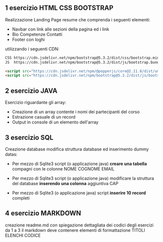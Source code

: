 ## 1 esercizio HTML CSS BOOTSTRAP
Realizzazione Landing Page resume che comprenda i seguenti elementi:
- Navbar con link alle sezioni della pagina ed i link 
- Bio Competenze Contatti
- Footer con loghi

utilizzando i seguenti CDN:

```html
CSS	https://cdn.jsdelivr.net/npm/bootstrap@5.3.2/dist/css/bootstrap.min.css
JS	https://cdn.jsdelivr.net/npm/bootstrap@5.3.2/dist/js/bootstrap.bundle.min.js

<script src="https://cdn.jsdelivr.net/npm/@popperjs/core@2.11.8/dist/umd/popper.min.js" integrity="sha384-I7E8VVD/ismYTF4hNIPjVp/Zjvgyol6VFvRkX/vR+Vc4jQkC+hVqc2pM8ODewa9r" crossorigin="anonymous"></script>
<script src="https://cdn.jsdelivr.net/npm/bootstrap@5.3.2/dist/js/bootstrap.min.js" integrity="sha384-BBtl+eGJRgqQAUMxJ7pMwbEyER4l1g+O15P+16Ep7Q9Q+zqX6gSbd85u4mG4QzX+" crossorigin="anonymous"></script>

```
## 2 esercizio JAVA

Esercizio riguardante gli array:

- Creazione di un array contente i nomi dei partecipanti del corso
- Estrazione casuale di un record
- Output in console di un elemento dell'array

## 3 esercizio SQL
Creazione database modifica struttura database ed inserimento dummy datas:

- Per mezzo di Sqlite3 script (o applicazione java) **creare una tabella** compagni con le colonne NOME COGNOME EMAIL

- Per mezzo di Sqlite3 script (o applicazione java) modificare la struttura del database **inserendo una colonna** aggiuntiva CAP

- Per mezzo di Sqlite3 (o applicazione java) script **inserire 10 record** completi

## 4 esercizio MARKDOWN
creazione readme.md con spiegazione dettagliata dei codici degli esercizi da 1 a 3
il markdown deve contenere elementi di formattazione TITOLI ELENCHI CODICE
